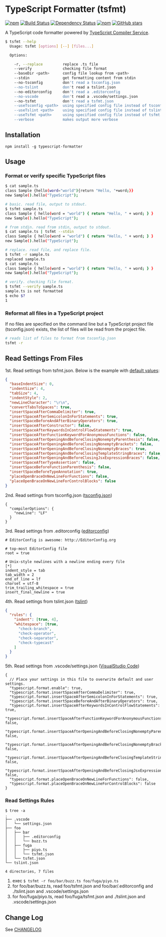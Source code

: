 # TypeScript Formatter (tsfmt)

[![npm](https://img.shields.io/npm/v/typescript-formatter.svg)](https://www.npmjs.com/package/typescript-formatter)
[![Build Status](https://travis-ci.org/vvakame/typescript-formatter.svg)](https://travis-ci.org/vvakame/typescript-formatter)
[![Dependency Status](https://david-dm.org/vvakame/typescript-formatter.svg?theme=shields.io)](https://david-dm.org/vvakame/typescript-formatter)
[![npm](https://img.shields.io/npm/dm/typescript-formatter.svg)](https://www.npmjs.com/package/typescript-formatter)
[![GitHub stars](https://img.shields.io/github/stars/vvakame/typescript-formatter.svg?style=social&label=Star)](https://github.com/vvakame/typescript-formatter/stargazers)

A TypeScript code formatter powered by [TypeScript Compiler Service](https://github.com/Microsoft/TypeScript/wiki/Using-the-Compiler-API#pretty-printer-using-the-ls-formatter).

```bash
$ tsfmt --help
  Usage: tsfmt [options] [--] [files...]

  Options:

    -r, --replace         replace .ts file
    --verify              checking file format
    --baseDir <path>      config file lookup from <path>
    --stdin               get formatting content from stdin
    --no-tsconfig         don't read a tsconfig.json
    --no-tslint           don't read a tslint.json
    --no-editorconfig     don't read a .editorconfig
    --no-vscode           don't read a .vscode/settings.json
    --no-tsfmt            don't read a tsfmt.json
    --useTsconfig <path>  using specified config file instead of tsconfig.json
    --useTslint <path>    using specified config file instead of tslint.json
    --useTsfmt <path>     using specified config file instead of tsfmt.json
    --verbose             makes output more verbose
```

## Installation

```npm install -g typescript-formatter```

## Usage

### Format or verify specific TypeScript files

```bash
$ cat sample.ts
class Sample {hello(word="world"){return "Hello, "+word;}}
new Sample().hello("TypeScript");
```

```bash
# basic. read file, output to stdout.
$ tsfmt sample.ts
class Sample { hello(word = "world") { return "Hello, " + word; } }
new Sample().hello("TypeScript");
```

```bash
# from stdin. read from stdin, output to stdout.
$ cat sample.ts | tsfmt --stdin
class Sample { hello(word = "world") { return "Hello, " + word; } }
new Sample().hello("TypeScript");
```

```bash
# replace. read file, and replace file.
$ tsfmt -r sample.ts
replaced sample.ts
$ cat sample.ts
class Sample { hello(word = "world") { return "Hello, " + word; } }
new Sample().hello("TypeScript");
```

```bash
# verify. checking file format.
$ tsfmt --verify sample.ts
sample.ts is not formatted
$ echo $?
1
```

### Reformat all files in a TypeScript project

If no files are specified on the command line but
a TypeScript project file (tsconfig.json) exists,
the list of files will be read from the project file.

```bash
# reads list of files to format from tsconfig.json
tsfmt -r
```

## Read Settings From Files

1st. Read settings from tsfmt.json. Below is the example with [default values](https://github.com/vvakame/typescript-formatter/blob/master/lib/utils.ts):

```json
{
  "baseIndentSize": 0,
  "indentSize": 4,
  "tabSize": 4,
  "indentStyle": 2,
  "newLineCharacter": "\r\n",
  "convertTabsToSpaces": true,
  "insertSpaceAfterCommaDelimiter": true,
  "insertSpaceAfterSemicolonInForStatements": true,
  "insertSpaceBeforeAndAfterBinaryOperators": true,
  "insertSpaceAfterConstructor": false,
  "insertSpaceAfterKeywordsInControlFlowStatements": true,
  "insertSpaceAfterFunctionKeywordForAnonymousFunctions": false,
  "insertSpaceAfterOpeningAndBeforeClosingNonemptyParenthesis": false,
  "insertSpaceAfterOpeningAndBeforeClosingNonemptyBrackets": false,
  "insertSpaceAfterOpeningAndBeforeClosingNonemptyBraces": true,
  "insertSpaceAfterOpeningAndBeforeClosingTemplateStringBraces": false,
  "insertSpaceAfterOpeningAndBeforeClosingJsxExpressionBraces": false,
  "insertSpaceAfterTypeAssertion": false,
  "insertSpaceBeforeFunctionParenthesis": false,
  "insertSpaceBeforeTypeAnnotation": true,
  "placeOpenBraceOnNewLineForFunctions": false,
  "placeOpenBraceOnNewLineForControlBlocks": false
}
```

2nd. Read settings from tsconfig.json ([tsconfig.json](https://www.typescriptlang.org/docs/handbook/tsconfig-json.html))

```text
{
  "compilerOptions": {
    "newLine": "LF"
  }
}
```

3rd. Read settings from .editorconfig ([editorconfig](http://editorconfig.org/))

```text
# EditorConfig is awesome: http://EditorConfig.org

# top-most EditorConfig file
root = true

# Unix-style newlines with a newline ending every file
[*]
indent_style = tab
tab_width = 2
end_of_line = lf
charset = utf-8
trim_trailing_whitespace = true
insert_final_newline = true
```

4th. Read settings from tslint.json ([tslint](https://www.npmjs.org/package/tslint))

```json
{
  "rules": {
    "indent": [true, 4],
    "whitespace": [true,
      "check-branch",
      "check-operator",
      "check-separator",
      "check-typecast"
    ]
  }
}
```

5th. Read settings from .vscode/settings.json ([VisualStudio Code](https://code.visualstudio.com/Docs/customization/userandworkspace))

```jsonc
{
  // Place your settings in this file to overwrite default and user settings.
  "typescript.format.enable": true,
  "typescript.format.insertSpaceAfterCommaDelimiter": true,
  "typescript.format.insertSpaceAfterSemicolonInForStatements": true,
  "typescript.format.insertSpaceBeforeAndAfterBinaryOperators": true,
  "typescript.format.insertSpaceAfterKeywordsInControlFlowStatements": true,
  "typescript.format.insertSpaceAfterFunctionKeywordForAnonymousFunctions": false,
  "typescript.format.insertSpaceAfterOpeningAndBeforeClosingNonemptyParenthesis": false,
  "typescript.format.insertSpaceAfterOpeningAndBeforeClosingNonemptyBrackets": false,
  "typescript.format.insertSpaceAfterOpeningAndBeforeClosingTemplateStringBraces": false,
  "typescript.format.insertSpaceAfterOpeningAndBeforeClosingJsxExpressionBraces": false,
  "typescript.format.placeOpenBraceOnNewLineForFunctions": false,
  "typescript.format.placeOpenBraceOnNewLineForControlBlocks": false
}
```

### Read Settings Rules

```
$ tree -a
.
├── .vscode
│   └── settings.json
├── foo
│   ├── bar
│   │   ├── .editorconfig
│   │   └── buzz.ts
│   ├── fuga
│   │   ├── piyo.ts
│   │   └── tsfmt.json
│   └── tsfmt.json
└── tslint.json

4 directories, 7 files
```

1. exec `$ tsfmt -r foo/bar/buzz.ts foo/fuga/piyo.ts`
2. for foo/bar/buzz.ts, read foo/tsfmt.json and foo/bar/.editorconfig and ./tslint.json and .vscode/settings.json
3. for foo/fuga/piyo.ts, read foo/fuga/tsfmt.json and ./tslint.json and .vscode/settings.json

## Change Log

See [CHANGELOG](https://github.com/vvakame/typescript-formatter/blob/master/CHANGELOG.md)

